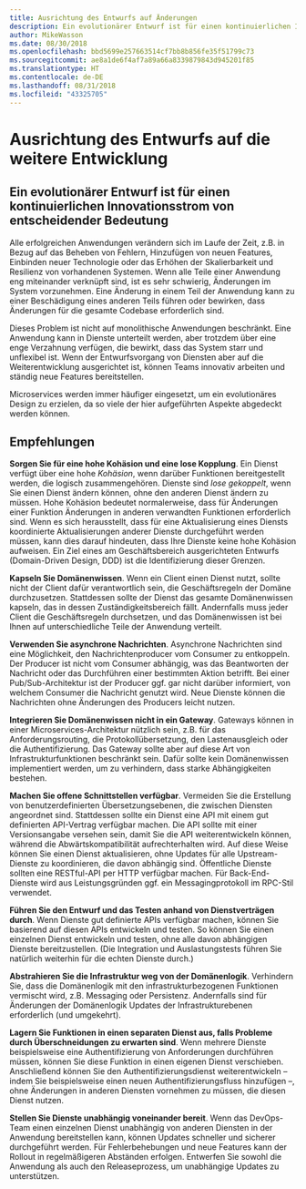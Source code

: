 ```yaml
---
title: Ausrichtung des Entwurfs auf Änderungen
description: Ein evolutionärer Entwurf ist für einen kontinuierlichen Innovationsstrom von entscheidender Bedeutung.
author: MikeWasson
ms.date: 08/30/2018
ms.openlocfilehash: bbd5699e257663514cf7bb8b856fe35f51799c73
ms.sourcegitcommit: ae8a1de6f4af7a89a66a8339879843d945201f85
ms.translationtype: HT
ms.contentlocale: de-DE
ms.lasthandoff: 08/31/2018
ms.locfileid: "43325705"
---
```

# <a name="design-for-evolution"></a>Ausrichtung des Entwurfs auf die weitere Entwicklung

## <a name="an-evolutionary-design-is-key-for-continuous-innovation"></a>Ein evolutionärer Entwurf ist für einen kontinuierlichen Innovationsstrom von entscheidender Bedeutung

Alle erfolgreichen Anwendungen verändern sich im Laufe der Zeit, z.B. in Bezug auf das Beheben von Fehlern, Hinzufügen von neuen Features, Einbinden neuer Technologie oder das Erhöhen der Skalierbarkeit und Resilienz von vorhandenen Systemen. Wenn alle Teile einer Anwendung eng miteinander verknüpft sind, ist es sehr schwierig, Änderungen im System vorzunehmen. Eine Änderung in einem Teil der Anwendung kann zu einer Beschädigung eines anderen Teils führen oder bewirken, dass Änderungen für die gesamte Codebase erforderlich sind.

Dieses Problem ist nicht auf monolithische Anwendungen beschränkt. Eine Anwendung kann in Dienste unterteilt werden, aber trotzdem über eine enge Verzahnung verfügen, die bewirkt, dass das System starr und unflexibel ist. Wenn der Entwurfsvorgang von Diensten aber auf die Weiterentwicklung ausgerichtet ist, können Teams innovativ arbeiten und ständig neue Features bereitstellen. 

Microservices werden immer häufiger eingesetzt, um ein evolutionäres Design zu erzielen, da so viele der hier aufgeführten Aspekte abgedeckt werden können.

## <a name="recommendations"></a>Empfehlungen

**Sorgen Sie für eine hohe Kohäsion und eine lose Kopplung**. Ein Dienst verfügt über eine hohe *Kohäsion*, wenn darüber Funktionen bereitgestellt werden, die logisch zusammengehören. Dienste sind *lose gekoppelt*, wenn Sie einen Dienst ändern können, ohne den anderen Dienst ändern zu müssen. Hohe Kohäsion bedeutet normalerweise, dass für Änderungen einer Funktion Änderungen in anderen verwandten Funktionen erforderlich sind. Wenn es sich herausstellt, dass für eine Aktualisierung eines Diensts koordinierte Aktualisierungen anderer Dienste durchgeführt werden müssen, kann dies darauf hindeuten, dass Ihre Dienste keine hohe Kohäsion aufweisen. Ein Ziel eines am Geschäftsbereich ausgerichteten Entwurfs (Domain-Driven Design, DDD) ist die Identifizierung dieser Grenzen.

**Kapseln Sie Domänenwissen**. Wenn ein Client einen Dienst nutzt, sollte nicht der Client dafür verantwortlich sein, die Geschäftsregeln der Domäne durchzusetzen. Stattdessen sollte der Dienst das gesamte Domänenwissen kapseln, das in dessen Zuständigkeitsbereich fällt. Andernfalls muss jeder Client die Geschäftsregeln durchsetzen, und das Domänenwissen ist bei Ihnen auf unterschiedliche Teile der Anwendung verteilt. 

**Verwenden Sie asynchrone Nachrichten**. Asynchrone Nachrichten sind eine Möglichkeit, den Nachrichtenproducer vom Consumer zu entkoppeln. Der Producer ist nicht vom Consumer abhängig, was das Beantworten der Nachricht oder das Durchführen einer bestimmten Aktion betrifft. Bei einer Pub/Sub-Architektur ist der Producer ggf. gar nicht darüber informiert, von welchem Consumer die Nachricht genutzt wird. Neue Dienste können die Nachrichten ohne Änderungen des Producers leicht nutzen.

**Integrieren Sie Domänenwissen nicht in ein Gateway**. Gateways können in einer Microservices-Architektur nützlich sein, z.B. für das Anforderungsrouting, die Protokollübersetzung, den Lastenausgleich oder die Authentifizierung. Das Gateway sollte aber auf diese Art von Infrastrukturfunktionen beschränkt sein. Dafür sollte kein Domänenwissen implementiert werden, um zu verhindern, dass starke Abhängigkeiten bestehen.

**Machen Sie offene Schnittstellen verfügbar**. Vermeiden Sie die Erstellung von benutzerdefinierten Übersetzungsebenen, die zwischen Diensten angeordnet sind. Stattdessen sollte ein Dienst eine API mit einem gut definierten API-Vertrag verfügbar machen. Die API sollte mit einer Versionsangabe versehen sein, damit Sie die API weiterentwickeln können, während die Abwärtskompatibilität aufrechterhalten wird. Auf diese Weise können Sie einen Dienst aktualisieren, ohne Updates für alle Upstream-Dienste zu koordinieren, die davon abhängig sind. Öffentliche Dienste sollten eine RESTful-API per HTTP verfügbar machen. Für Back-End-Dienste wird aus Leistungsgründen ggf. ein Messagingprotokoll im RPC-Stil verwendet. 

**Führen Sie den Entwurf und das Testen anhand von Dienstverträgen durch**. Wenn Dienste gut definierte APIs verfügbar machen, können Sie basierend auf diesen APIs entwickeln und testen. So können Sie einen einzelnen Dienst entwickeln und testen, ohne alle davon abhängigen Dienste bereitzustellen. (Die Integration und Auslastungstests führen Sie natürlich weiterhin für die echten Dienste durch.)

**Abstrahieren Sie die Infrastruktur weg von der Domänenlogik**. Verhindern Sie, dass die Domänenlogik mit den infrastrukturbezogenen Funktionen vermischt wird, z.B. Messaging oder Persistenz. Andernfalls sind für Änderungen der Domänenlogik Updates der Infrastrukturebenen erforderlich (und umgekehrt). 

**Lagern Sie Funktionen in einen separaten Dienst aus, falls Probleme durch Überschneidungen zu erwarten sind**. Wenn mehrere Dienste beispielsweise eine Authentifizierung von Anforderungen durchführen müssen, können Sie diese Funktion in einen eigenen Dienst verschieben. Anschließend können Sie den Authentifizierungsdienst weiterentwickeln – indem Sie beispielsweise einen neuen Authentifizierungsfluss hinzufügen –, ohne Änderungen in anderen Diensten vornehmen zu müssen, die diesen Dienst nutzen.

**Stellen Sie Dienste unabhängig voneinander bereit**. Wenn das DevOps-Team einen einzelnen Dienst unabhängig von anderen Diensten in der Anwendung bereitstellen kann, können Updates schneller und sicherer durchgeführt werden. Für Fehlerbehebungen und neue Features kann der Rollout in regelmäßigeren Abständen erfolgen. Entwerfen Sie sowohl die Anwendung als auch den Releaseprozess, um unabhängige Updates zu unterstützen.